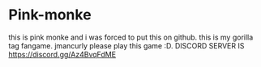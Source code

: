# Pink-monke
this is pink monke and i was forced to put this on github.
this is my gorilla tag fangame.
jmancurly please play this game :D.
DISCORD SERVER IS https://discord.gg/Az4BvqFdME
